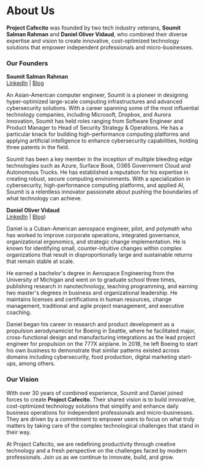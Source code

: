 # About Us

**Project Cafecito** was founded by two tech industry veterans, **Soumit Salman Rahman** and **Daniel Oliver Vidaud**, who combined their diverse expertise and vision to create innovative, cost-optimized technology solutions that empower independent professionals and micro-businesses.

### **Our Founders**

**Soumit Salman Rahman**  
[LinkedIn](https://www.linkedin.com/in/soumitsrahman/) | [Blog](https://medium.com/@soumitsr)

An Asian-American computer engineer, Soumit is a pioneer in designing hyper-optimized large-scale computing infrastructures and advanced cybersecurity solutions. With a career spanning some of the most influential technology companies, including Microsoft, Dropbox, and Aurora Innovation, Soumit has held roles ranging from Software Engineer and Product Manager to Head of Security Strategy & Operations. He has a particular knack for building high-performance computing platforms and applying artificial intelligence to enhance cybersecurity capabilities, holding three patents in the field.

Soumit has been a key member in the inception of multiple bleeding edge technologies such as Azure, Surface Book, O365 Government Cloud and Autonomous Trucks. He has established a reputation for his expertise in creating robust, secure computing environments. With a specialization in cybersecurity, high-performance computing platforms, and applied AI, Soumit is a relentless innovator passionate about pushing the boundaries of what technology can achieve.

**Daniel Oliver Vidaud**  
[LinkedIn](https://www.linkedin.com/in/dvidaud/) | [Blog](https://personalizedtransformations.com/blog/))

Daniel is a Cuban-American aerospace engineer, pilot, and polymath who has worked to improve corporate operations, integrated governance, organizational ergonomics, and strategic change implementation. He is known for identifying small, counter-intuitive changes within complex organizations that result in disproportionally large and sustainable returns that remain stable at scale.

He earned a bachelor's degree in Aerospace Engineering from the University of Michigan and went on to graduate school three times, publishing research in nanotechnology, teaching programming, and earning two master's degrees in business and organizational leadership. He maintains licenses and certifications in human resources, change management, traditional and agile project management, and executive coaching.

Daniel began his career in research and product development as a propulsion aerodynamicist for Boeing in Seattle, where he facilitated major, cross-functional design and manufacturing integrations as the lead project engineer for propulsion on the 777X airplane. In 2018, he left Boeing to start his own business to demonstrate that similar patterns existed across domains including cybersecurity, food production, digital marketing start-ups, among others.

### **Our Vision**

With over 30 years of combined experience, Soumit and Daniel joined forces to create **Project Cafecito**. Their shared vision is to build innovative, cost-optimized technology solutions that simplify and enhance daily business operations for independent professionals and micro-businesses. They are driven by a commitment to empower users to focus on what truly matters by taking care of the complex technological challenges that stand in their way.

At Project Cafecito, we are redefining productivity through creative technology and a fresh perspective on the challenges faced by modern professionals. Join us as we continue to innovate, build, and grow.

